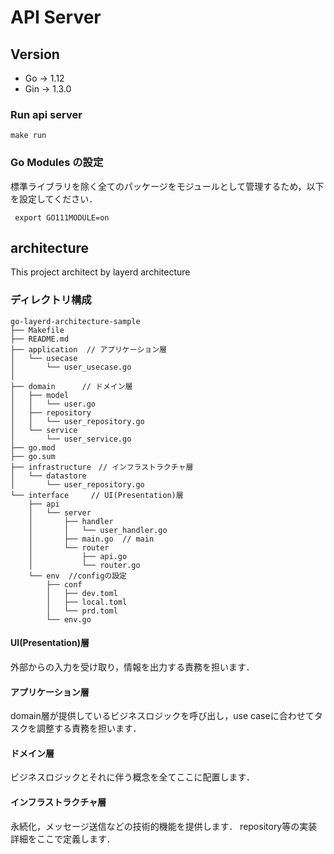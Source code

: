 # API Server



## Version
* Go -> 1.12
* Gin -> 1.3.0

### Run api server

```
make run
```

### Go Modules の設定
標準ライブラリを除く全てのパッケージをモジュールとして管理するため，以下を設定してください．  

```
 export GO111MODULE=on
```

## architecture
This project architect by layerd architecture

 
### ディレクトリ構成
```
go-layerd-architecture-sample
├── Makefile
├── README.md
├── application  // アプリケーション層
│   └── usecase
│       └── user_usecase.go
│
├── domain      // ドメイン層
│   ├── model
│   │   └── user.go
│   ├── repository
│   │   └── user_repository.go
│   └── service
│       └── user_service.go
├── go.mod  
├── go.sum
├── infrastructure　// インフラストラクチャ層
│   └── datastore
│       └── user_repository.go
└── interface　　　// UI(Presentation)層
    ├── api
    │   └── server
    │       ├── handler
    │       │   └── user_handler.go
    │       ├── main.go  // main
    │       └── router
    │           ├── api.go
    │           └── router.go
    └── env  //configの設定
        ├── conf
        │   ├── dev.toml
        │   ├── local.toml
        │   └── prd.toml
        └── env.go

```

#### UI(Presentation)層
外部からの入力を受け取り，情報を出力する責務を担います．

#### アプリケーション層
domain層が提供しているビジネスロジックを呼び出し，use caseに合わせてタスクを調整する責務を担います．

#### ドメイン層
ビジネスロジックとそれに伴う概念を全てここに配置します．

#### インフラストラクチャ層
永続化，メッセージ送信などの技術的機能を提供します． 
repository等の実装詳細をここで定義します．